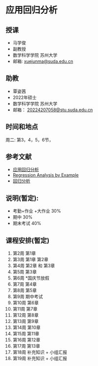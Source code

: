 # 应用回归分析
## 授课
- 马学俊
- 副教授 
- 数学科学学院  苏州大学
- 邮箱: xuejunma@suda.edu.cn
## 助教
- 覃姿茜
- 2022年硕士
- 数学科学学院  苏州大学
- 邮箱： 20224207058@stu.suda.edu.cn
## 时间和地点
周二: 第3，4，5，6节，

## 参考文献
- [应用回归分析](https://item.jd.com/12663576.html)
- 	[Regression Analysis by Example](http://www1.aucegypt.edu/faculty/hadi/RABE5/)
- [回归分析](https://item.jd.com/12144095.html)
## 说明(暂定):
- 考勤+作业 +大作业 30%
- 期中 30%
- 期末考试 40%
## 课程安排(暂定)
1. 第2周 第1章 
2. 第3周 第1章  第2章 
3. 第4周 第2章 和  第3章
4. 第5周 第3章
5. 第6周  *国庆节放假
6. 第7周 第4章
7. 第8周  第5章
8. 第9周 期中考试
9. 第10周  第6章
10. 第11周  第7章
11. 第12周  第8章
12. 第13周   第9章 
13. 第14周  第10章
14. 第15周  第11章
15. 第16周  第12章
16. 第17周  第13章
17. 第18周  补充知识 + 小组汇报
18. 第19周  补充知识 + 小组汇报




